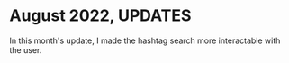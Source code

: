 <h1>August 2022, UPDATES</h1>
In this month's update, I made the hashtag search more interactable with the user. 
